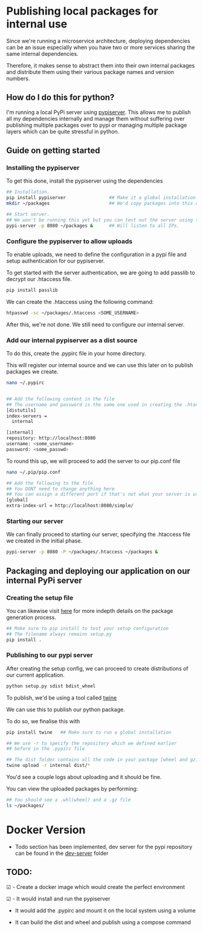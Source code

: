 # Publishing local packages for internal use

Since we're running a microservice architecture, deploying dependencies can be an 
issue especially when you have two or more services sharing the same internal
dependencies.

Therefore, it makes sense to abstract them into their own internal packages
and distribute them using their various package names and  version numbers.


## How do I do this for python?
I'm running a local PyPi server using
[pypiserver](https://pypiserver.readthedocs.io/en/latest/).
This allows me to publish all my dependencies internally and manage them without
suffering over publishing multiple packages over to pypi or managing multiple package layers
which can be quite stressful in python.


Guide on getting started
---

### Installing the pypiserver 

To get this done, install the pypiserver using the dependencies
```bash
## Installation.
pip install pypiserver                ## Make it a global installation
mkdir ~/packages                      ## We'd copy packages into this directory.

## Start server.
## We won't be running this yet but you can test out the server using this
pypi-server -p 8080 ~/packages &      ## Will listen to all IPs.

```

### Configure the pypiserver to allow uploads

To enable uploads, we need to define the configuration in a pypi file and 
setup authentication for our pypiserver.

To get started with the server authentication, we are going to add passlib to
decrypt our .htaccess file. 

```bash
pip install passlib
```

We can create the .htaccess using the following command:
```bash
htpasswd -sc ~/packages/.htaccess <SOME_USERNAME>
```

After this, we're not done. We still need to configure our internal server.


### Add our internal pypiserver as a dist source

To do this, create the .pypirc file in your home directory.

This will register our internal source and we can use this later on to publish 
packages we create.

```bash
nano ~/.pypirc


## Add the following content in the file
## The username and password is the same one used in creating the .htaccess file
[distutils]
index-servers =
  internal

[internal]
repository: http://localhost:8080
username: <some_username>
password: <some_passwd>
```

To round this up, we will proceed to add the server to our pip.conf file

```bash
nano ~/.pip/pip.conf

## Add the following to the file
## You DONT need to change anything here
## You can assign a different port if that's not what your server is using
[global]
extra-index-url = http://localhost:8080/simple/

```


### Starting our server

We can finally proceed to starting our server, specifying the .htaccess file we 
created in the initial phase.

```bash
pypi-server -p 8080 -P ~/packages/.htaccess ~/packages &
```


Packaging and deploying our application on our internal PyPi server
---

### Creating the setup file

You can likewise visit [here](https://python-packaging.readthedocs.io/en/latest/minimal.html#creating-the-scaffolding)
for more indepth details on the package generation process.

```bash
## Make sure to pip install to test your setup configuration
## The filename always remains setup.py
pip install .
```


### Publishing to our pypi server

After creating the setup config, we can proceed to create distributions
of our current application.

```bash
python setup.py sdist bdist_wheel
``` 

To publish, we'd be using a tool called [twine](https://pypi.org/project/twine/)

We can use this to publish our python package.

To do so, we finalise this with

```bash
pip install twine   ## Make sure to run a global installation

## We use -r to specify the repository which we defined earlier
## before in the .pypirc file

## The dist folder contains all the code in your package [wheel and gz]
twine upload -r internal dist/*  
```

You'd see a couple logs about uploading and it should be fine.


You can view the uploaded packages by performing:

```bash
## You should see a .whl(wheel) and a .gz file
ls ~/packages/
```


# Docker Version
 - Todo section has been implemented, dev server for the pypi repository can be found in the [dev-server](dev-server) folder

## TODO:
&#x2611; - Create a docker image which would create the perfect environment

&#x2611; - It would install and run the pypiserver

- It would add the .pypirc and mount it on the local system using a volume
    
- It can build the dist and wheel and publish using a compose command



